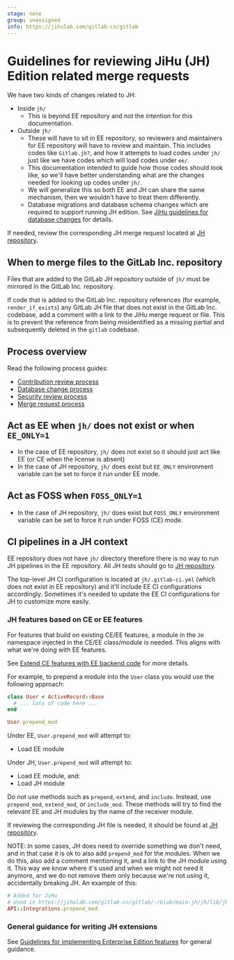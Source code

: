 ```yaml
---
stage: none
group: unassigned
info: https://jihulab.com/gitlab-cn/gitlab
---
```


# Guidelines for reviewing JiHu (JH) Edition related merge requests

We have two kinds of changes related to JH:

- Inside `jh/`
  - This is beyond EE repository and not the intention for this documentation.
- Outside `jh/`
  - These will have to sit in EE repository, so reviewers and maintainers for
    EE repository will have to review and maintain. This includes codes like
    `Gitlab.jh?`, and how it attempts to load codes under `jh/` just like we
    have codes which will load codes under `ee/`.
  - This documentation intended to guide how those codes should look like, so
    we'll have better understanding what are the changes needed for looking up
    codes under `jh/`.
  - We will generalize this so both EE and JH can share the same mechanism,
    then we wouldn't have to treat them differently.
  - Database migrations and database schema changes which are required to
    support running JH edition. See
    [JiHu guidelines for database changes](https://about.gitlab.com/handbook/ceo/chief-of-staff-team/jihu-support/jihu-database-change-process.html)
    for details.

If needed, review the corresponding JH merge request located at [JH repository](https://jihulab.com/gitlab-cn/gitlab).

## When to merge files to the GitLab Inc. repository

Files that are added to the GitLab JH repository outside of `jh/` must be mirrored in the GitLab Inc. repository.

If code that is added to the GitLab Inc. repository references (for example, `render_if_exists`) any GitLab JH file that does not
exist in the GitLab Inc. codebase, add a comment with a link to the JiHu merge request or file. This is to prevent
the reference from being misidentified as a missing partial and subsequently deleted in the `gitlab` codebase.

## Process overview

Read the following process guides:

- [Contribution review process](https://about.gitlab.com/handbook/ceo/chief-of-staff-team/jihu-support/jihu-contribution-review-process.html)
- [Database change process](https://about.gitlab.com/handbook/ceo/chief-of-staff-team/jihu-support/jihu-database-change-process.html)
- [Security review process](https://about.gitlab.com/handbook/ceo/chief-of-staff-team/jihu-support/jihu-security-review-process.html)
- [Merge request process](https://about.gitlab.com/handbook/ceo/chief-of-staff-team/jihu-support/#merge-request-process)

## Act as EE when `jh/` does not exist or when `EE_ONLY=1`

- In the case of EE repository, `jh/` does not exist so it should just act like EE (or CE when the license is absent)
- In the case of JH repository, `jh/` does exist but `EE_ONLY` environment variable can be set to force it run under EE mode.

## Act as FOSS when `FOSS_ONLY=1`

- In the case of JH repository, `jh/` does exist but `FOSS_ONLY` environment variable can be set to force it run under FOSS (CE) mode.

## CI pipelines in a JH context

EE repository does not have `jh/` directory therefore there is no way to run
JH pipelines in the EE repository. All JH tests should go to [JH repository](https://jihulab.com/gitlab-cn/gitlab).

The top-level JH CI configuration is located at `jh/.gitlab-ci.yml` (which
does not exist in EE repository) and it'll include EE CI configurations
accordingly. Sometimes it's needed to update the EE CI configurations for JH
to customize more easily.

### JH features based on CE or EE features

For features that build on existing CE/EE features, a module in the `JH`
namespace injected in the CE/EE class/module is needed. This aligns with
what we're doing with EE features.

See [Extend CE features with EE backend code](ee_features.md#extend-ce-features-with-ee-backend-code)
for more details.

For example, to prepend a module into the `User` class you would use
the following approach:

```ruby
class User < ActiveRecord::Base
  # ... lots of code here ...
end

User.prepend_mod
```

Under EE, `User.prepend_mod` will attempt to:

- Load EE module

Under JH, `User.prepend_mod` will attempt to:

- Load EE module, and:
- Load JH module

Do not use methods such as `prepend`, `extend`, and `include`. Instead, use
`prepend_mod`, `extend_mod`, or `include_mod`. These methods will try to find
the relevant EE and JH modules by the name of the receiver module.

If reviewing the corresponding JH file is needed, it should be found at
[JH repository](https://jihulab.com/gitlab-cn/gitlab).

NOTE:
In some cases, JH does need to override something we don't need, and in that
case it is ok to also add `prepend_mod` for the modules. When we do this,
also add a comment mentioning it, and a link to the JH module using it.
This way we know where it's used and when we might not need it anymore,
and we do not remove them only because we're not using it, accidentally
breaking JH. An example of this:

```ruby
# Added for JiHu
# Used in https://jihulab.com/gitlab-cn/gitlab/-/blob/main-jh/jh/lib/jh/api/integrations.rb
API::Integrations.prepend_mod
```

### General guidance for writing JH extensions

See [Guidelines for implementing Enterprise Edition features](ee_features.md)
for general guidance.
